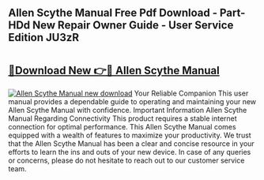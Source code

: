 ## Allen Scythe Manual Free Pdf Download - Part-HDd New Repair Owner Guide - User Service Edition JU3zR

# <h2><a href="http://cf13175.oget.top/?id=Allen+Scythe+Manual">🔗Download New 👉🔴 Allen Scythe Manual</a></h2>

[![Allen Scythe Manual new download](https://i.imgur.com/5g1atiW.png)](http://cf13175.oget.top/?id=Allen+Scythe+Manual)
Your Reliable Companion This user manual provides a dependable guide to operating and maintaining your new Allen Scythe Manual with confidence. Important Information Allen Scythe Manual Regarding Connectivity This product requires a stable internet connection for optimal performance. This Allen Scythe Manual comes equipped with a wealth of features to maximize your productivity. We trust that the Allen Scythe Manual has been a clear and concise resource in your efforts to learn the ins and outs of your new device. In case of any queries or concerns, please do not hesitate to reach out to our customer service team.
